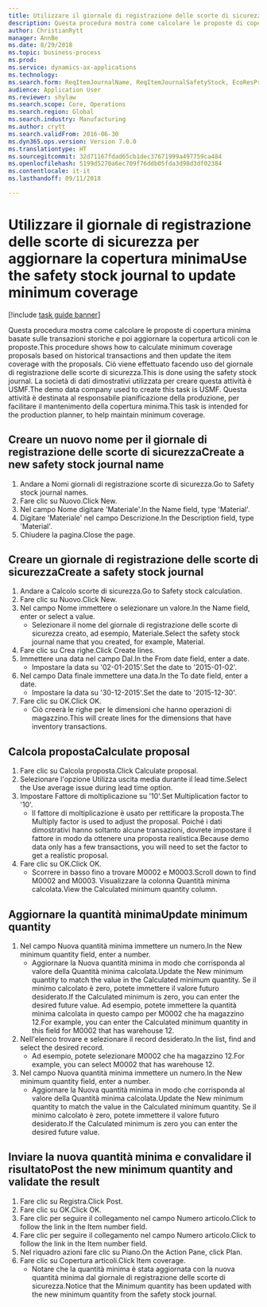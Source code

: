 ```yaml
--- 
title: Utilizzare il giornale di registrazione delle scorte di sicurezza per aggiornare la copertura minima
description: Questa procedura mostra come calcolare le proposte di copertura minima basate sulle transazioni storiche e poi aggiornare la copertura articoli con le proposte.
author: ChristianRytt
manager: AnnBe
ms.date: 8/29/2018
ms.topic: business-process
ms.prod: 
ms.service: dynamics-ax-applications
ms.technology: 
ms.search.form: ReqItemJournalName, ReqItemJournalSafetyStock, EcoResProductInformationDialog, EcoResProductDetailsExtended, ReqItemTable
audience: Application User
ms.reviewer: shylaw
ms.search.scope: Core, Operations
ms.search.region: Global
ms.search.industry: Manufacturing
ms.author: crytt
ms.search.validFrom: 2016-06-30
ms.dyn365.ops.version: Version 7.0.0
ms.translationtype: HT
ms.sourcegitcommit: 32d71167fdad65cb1dec37671999a497759ca484
ms.openlocfilehash: 5199d5270a6ec709f76ddb05fda3d98d3df02384
ms.contentlocale: it-it
ms.lasthandoff: 09/11/2018

---
```

# <a name="use-the-safety-stock-journal-to-update-minimum-coverage"></a><span data-ttu-id="2a693-103">Utilizzare il giornale di registrazione delle scorte di sicurezza per aggiornare la copertura minima</span><span class="sxs-lookup"><span data-stu-id="2a693-103">Use the safety stock journal to update minimum coverage</span></span>

[!include [task guide banner](../../includes/task-guide-banner.md)]

<span data-ttu-id="2a693-104">Questa procedura mostra come calcolare le proposte di copertura minima basate sulle transazioni storiche e poi aggiornare la copertura articoli con le proposte.</span><span class="sxs-lookup"><span data-stu-id="2a693-104">This procedure shows how to calculate minimum coverage proposals based on historical transactions and then update the item coverage with the proposals.</span></span> <span data-ttu-id="2a693-105">Ciò viene effettuato facendo uso del giornale di registrazione delle scorte di sicurezza.</span><span class="sxs-lookup"><span data-stu-id="2a693-105">This is done using the safety stock journal.</span></span> <span data-ttu-id="2a693-106">La società di dati dimostrativi utilizzata per creare questa attività è USMF.</span><span class="sxs-lookup"><span data-stu-id="2a693-106">The demo data company used to create this task is USMF.</span></span> <span data-ttu-id="2a693-107">Questa attività è destinata al responsabile pianificazione della produzione, per facilitare il mantenimento della copertura minima.</span><span class="sxs-lookup"><span data-stu-id="2a693-107">This task is intended for the production planner, to help maintain minimum coverage.</span></span>


## <a name="create-a-new-safety-stock-journal-name"></a><span data-ttu-id="2a693-108">Creare un nuovo nome per il giornale di registrazione delle scorte di sicurezza</span><span class="sxs-lookup"><span data-stu-id="2a693-108">Create a new safety stock journal name</span></span>
1. <span data-ttu-id="2a693-109">Andare a Nomi giornali di registrazione scorte di sicurezza.</span><span class="sxs-lookup"><span data-stu-id="2a693-109">Go to Safety stock journal names.</span></span>
2. <span data-ttu-id="2a693-110">Fare clic su Nuovo.</span><span class="sxs-lookup"><span data-stu-id="2a693-110">Click New.</span></span>
3. <span data-ttu-id="2a693-111">Nel campo Nome digitare 'Materiale'.</span><span class="sxs-lookup"><span data-stu-id="2a693-111">In the Name field, type 'Material'.</span></span>
4. <span data-ttu-id="2a693-112">Digitare 'Materiale' nel campo Descrizione.</span><span class="sxs-lookup"><span data-stu-id="2a693-112">In the Description field, type 'Material'.</span></span>
5. <span data-ttu-id="2a693-113">Chiudere la pagina.</span><span class="sxs-lookup"><span data-stu-id="2a693-113">Close the page.</span></span>

## <a name="create-a-safety-stock-journal"></a><span data-ttu-id="2a693-114">Creare un giornale di registrazione delle scorte di sicurezza</span><span class="sxs-lookup"><span data-stu-id="2a693-114">Create a safety stock journal</span></span>
1. <span data-ttu-id="2a693-115">Andare a Calcolo scorte di sicurezza.</span><span class="sxs-lookup"><span data-stu-id="2a693-115">Go to Safety stock calculation.</span></span>
2. <span data-ttu-id="2a693-116">Fare clic su Nuovo.</span><span class="sxs-lookup"><span data-stu-id="2a693-116">Click New.</span></span>
3. <span data-ttu-id="2a693-117">Nel campo Nome immettere o selezionare un valore.</span><span class="sxs-lookup"><span data-stu-id="2a693-117">In the Name field, enter or select a value.</span></span>
    * <span data-ttu-id="2a693-118">Selezionare il nome del giornale di registrazione delle scorte di sicurezza creato, ad esempio, Materiale.</span><span class="sxs-lookup"><span data-stu-id="2a693-118">Select the safety stock journal name that you created, for example, Material.</span></span>  
4. <span data-ttu-id="2a693-119">Fare clic su Crea righe.</span><span class="sxs-lookup"><span data-stu-id="2a693-119">Click Create lines.</span></span>
5. <span data-ttu-id="2a693-120">Immettere una data nel campo Dal.</span><span class="sxs-lookup"><span data-stu-id="2a693-120">In the From date field, enter a date.</span></span>
    * <span data-ttu-id="2a693-121">Impostare la data su '02-01-2015'.</span><span class="sxs-lookup"><span data-stu-id="2a693-121">Set the date to '2015-01-02'.</span></span>  
6. <span data-ttu-id="2a693-122">Nel campo Data finale immettere una data.</span><span class="sxs-lookup"><span data-stu-id="2a693-122">In the To date field, enter a date.</span></span>
    * <span data-ttu-id="2a693-123">Impostare la data su '30-12-2015'.</span><span class="sxs-lookup"><span data-stu-id="2a693-123">Set the date to '2015-12-30'.</span></span>  
7. <span data-ttu-id="2a693-124">Fare clic su OK.</span><span class="sxs-lookup"><span data-stu-id="2a693-124">Click OK.</span></span>
    * <span data-ttu-id="2a693-125">Ciò creerà le righe per le dimensioni che hanno operazioni di magazzino.</span><span class="sxs-lookup"><span data-stu-id="2a693-125">This will create lines for the dimensions that have inventory transactions.</span></span>  

## <a name="calculate-proposal"></a><span data-ttu-id="2a693-126">Calcola proposta</span><span class="sxs-lookup"><span data-stu-id="2a693-126">Calculate proposal</span></span>
1. <span data-ttu-id="2a693-127">Fare clic su Calcola proposta.</span><span class="sxs-lookup"><span data-stu-id="2a693-127">Click Calculate proposal.</span></span>
2. <span data-ttu-id="2a693-128">Selezionare l'opzione Utilizza uscita media durante il lead time.</span><span class="sxs-lookup"><span data-stu-id="2a693-128">Select the Use average issue during lead time option.</span></span>
3. <span data-ttu-id="2a693-129">Impostare Fattore di moltiplicazione su '10'.</span><span class="sxs-lookup"><span data-stu-id="2a693-129">Set Multiplication factor to '10'.</span></span>
    * <span data-ttu-id="2a693-130">Il fattore di moltiplicazione è usato per rettificare la proposta.</span><span class="sxs-lookup"><span data-stu-id="2a693-130">The Multiply factor is used to adjust the proposal.</span></span> <span data-ttu-id="2a693-131">Poiché i dati dimostrativi hanno soltanto alcune transazioni, dovrete impostare il fattore in modo da ottenere una proposta realistica.</span><span class="sxs-lookup"><span data-stu-id="2a693-131">Because demo data only has a few transactions, you will need to set the factor to get a realistic proposal.</span></span>  
4. <span data-ttu-id="2a693-132">Fare clic su OK.</span><span class="sxs-lookup"><span data-stu-id="2a693-132">Click OK.</span></span>
    * <span data-ttu-id="2a693-133">Scorrere in basso fino a trovare M0002 e M0003.</span><span class="sxs-lookup"><span data-stu-id="2a693-133">Scroll down to find M0002 and M0003.</span></span> <span data-ttu-id="2a693-134">Visualizzare la colonna Quantità minima calcolata.</span><span class="sxs-lookup"><span data-stu-id="2a693-134">View the Calculated minimum quantity column.</span></span>   

## <a name="update-minimum-quantity"></a><span data-ttu-id="2a693-135">Aggiornare la quantità minima</span><span class="sxs-lookup"><span data-stu-id="2a693-135">Update minimum quantity</span></span>
1. <span data-ttu-id="2a693-136">Nel campo Nuova quantità minima immettere un numero.</span><span class="sxs-lookup"><span data-stu-id="2a693-136">In the New minimum quantity field, enter a number.</span></span>
    * <span data-ttu-id="2a693-137">Aggiornare la Nuova quantità minima in modo che corrisponda al valore della Quantità minima calcolata.</span><span class="sxs-lookup"><span data-stu-id="2a693-137">Update the New minimum quantity to match the value in the Calculated minimum quantity.</span></span> <span data-ttu-id="2a693-138">Se il minimo calcolato è zero, potete immettere il valore futuro desiderato.</span><span class="sxs-lookup"><span data-stu-id="2a693-138">If the Calculated minimum is zero,  you can enter the desired future value.</span></span> <span data-ttu-id="2a693-139">Ad esempio, potete immettere la quantità minima calcolata in questo campo per M0002 che ha magazzino 12.</span><span class="sxs-lookup"><span data-stu-id="2a693-139">For example, you can enter the Calculated minimum quantity in this field for M0002 that has warehouse 12.</span></span>  
2. <span data-ttu-id="2a693-140">Nell'elenco trovare e selezionare il record desiderato.</span><span class="sxs-lookup"><span data-stu-id="2a693-140">In the list, find and select the desired record.</span></span>
    * <span data-ttu-id="2a693-141">Ad esempio, potete selezionare M0002 che ha magazzino 12.</span><span class="sxs-lookup"><span data-stu-id="2a693-141">For example, you can select M0002 that has warehouse 12.</span></span>  
3. <span data-ttu-id="2a693-142">Nel campo Nuova quantità minima immettere un numero.</span><span class="sxs-lookup"><span data-stu-id="2a693-142">In the New minimum quantity field, enter a number.</span></span>
    * <span data-ttu-id="2a693-143">Aggiornare la Nuova quantità minima in modo che corrisponda al valore della Quantità minima calcolata.</span><span class="sxs-lookup"><span data-stu-id="2a693-143">Update the New minimum quantity to match the value in the Calculated minimum quantity.</span></span> <span data-ttu-id="2a693-144">Se il minimo calcolato è zero, potete immettere il valore futuro desiderato.</span><span class="sxs-lookup"><span data-stu-id="2a693-144">If the Calculated minimum is zero you can enter the desired future value.</span></span>  

## <a name="post-the-new-minimum-quantity-and-validate-the-result"></a><span data-ttu-id="2a693-145">Inviare la nuova quantità minima e convalidare il risultato</span><span class="sxs-lookup"><span data-stu-id="2a693-145">Post the new minimum quantity and validate the result</span></span>
1. <span data-ttu-id="2a693-146">Fare clic su Registra.</span><span class="sxs-lookup"><span data-stu-id="2a693-146">Click Post.</span></span>
2. <span data-ttu-id="2a693-147">Fare clic su OK.</span><span class="sxs-lookup"><span data-stu-id="2a693-147">Click OK.</span></span>
3. <span data-ttu-id="2a693-148">Fare clic per seguire il collegamento nel campo Numero articolo.</span><span class="sxs-lookup"><span data-stu-id="2a693-148">Click to follow the link in the Item number field.</span></span>
4. <span data-ttu-id="2a693-149">Fare clic per seguire il collegamento nel campo Numero articolo.</span><span class="sxs-lookup"><span data-stu-id="2a693-149">Click to follow the link in the Item number field.</span></span>
5. <span data-ttu-id="2a693-150">Nel riquadro azioni fare clic su Piano.</span><span class="sxs-lookup"><span data-stu-id="2a693-150">On the Action Pane, click Plan.</span></span>
6. <span data-ttu-id="2a693-151">Fare clic su Copertura articoli.</span><span class="sxs-lookup"><span data-stu-id="2a693-151">Click Item coverage.</span></span>
    * <span data-ttu-id="2a693-152">Notare che la quantità minima è stata aggiornata con la nuova quantità minima dal giornale di registrazione delle scorte di sicurezza.</span><span class="sxs-lookup"><span data-stu-id="2a693-152">Notice that the Minimum quantity has been updated with the new minimum quantity from the safety stock journal.</span></span>  


